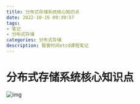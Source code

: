 ```yaml
---
title: 分布式存储系统核心知识点
date: 2022-10-16 09:39:57
tags:
- 笔记
- 分布式存储
categories: 分布式存储
description: 极客时间etcd课程笔记
---
```

# 分布式存储系统核心知识点

![img](https://static001.geekbang.org/resource/image/7b/28/7b54b6ca9134c130bf3940c7db497928.png?wh=1920*1177)

